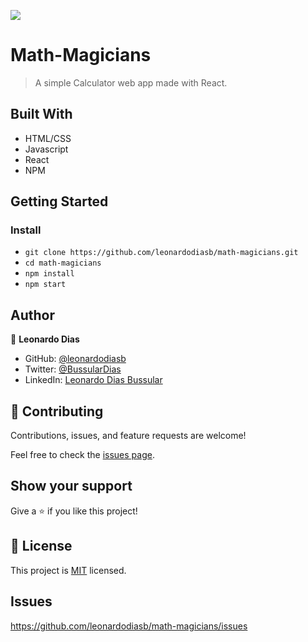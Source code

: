 ![](https://img.shields.io/badge/Microverse-blueviolet)

# Math-Magicians

> A simple Calculator web app made with React. 

## Built With

- HTML/CSS
- Javascript
- React
- NPM

## Getting Started

### Install

- `git clone https://github.com/leonardodiasb/math-magicians.git`
- `cd math-magicians`
- `npm install`
- `npm start`

## Author

👤 **Leonardo Dias**

- GitHub: [@leonardodiasb](https://github.com/leonardodiasb)
- Twitter: [@BussularDias](https://twitter.com/BussularDias)
- LinkedIn: [Leonardo Dias Bussular](https://www.linkedin.com/in/leonardo-dias-bussular-a67392178/)

## 🤝 Contributing

Contributions, issues, and feature requests are welcome!

Feel free to check the [issues page](https://github.com/leonardodiasb/math-magicians/issues).

## Show your support

Give a ⭐️ if you like this project!

## 📝 License

This project is [MIT](./MIT.md) licensed.

## Issues

https://github.com/leonardodiasb/math-magicians/issues
